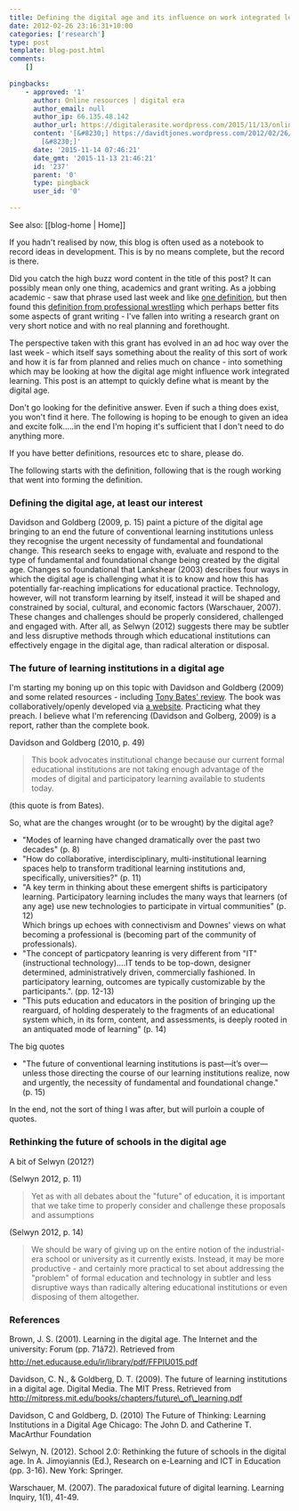 ```yaml
---
title: Defining the digital age and its influence on work integrated learning
date: 2012-02-26 23:16:31+10:00
categories: ['research']
type: post
template: blog-post.html
comments:
    []
    
pingbacks:
    - approved: '1'
      author: Online resources | digital era
      author_email: null
      author_ip: 66.135.48.142
      author_url: https://digitalerasite.wordpress.com/2015/11/13/online-resources/
      content: '[&#8230;] https://davidtjones.wordpress.com/2012/02/26/defining-the-digital-age-and-its-influence-on-work-inte&#8230;
        [&#8230;]'
      date: '2015-11-14 07:46:21'
      date_gmt: '2015-11-13 21:46:21'
      id: '237'
      parent: '0'
      type: pingback
      user_id: '0'
    
---
```


See also: [[blog-home | Home]]

If you hadn't realised by now, this blog is often used as a notebook to record ideas in development. This is by no means complete, but the record is there.

Did you catch the high buzz word content in the title of this post? It can possibly mean only one thing, academics and grant writing. As a jobbing academic - saw that phrase used last week and like [one definition](http://www.merriam-webster.com/dictionary/jobbing), but then found this [definition from professional wrestling](http://en.wikipedia.org/wiki/Job_\(professional_wrestling\)) which perhaps better fits some aspects of grant writing - I've fallen into writing a research grant on very short notice and with no real planning and forethought.

The perspective taken with this grant has evolved in an ad hoc way over the last week - which itself says something about the reality of this sort of work and how it is far from planned and relies much on chance - into something which may be looking at how the digital age might influence work integrated learning. This post is an attempt to quickly define what is meant by the digital age.

Don't go looking for the definitive answer. Even if such a thing does exist, you won't find it here. The following is hoping to be enough to given an idea and excite folk.....in the end I'm hoping it's sufficient that I don't need to do anything more.

If you have better definitions, resources etc to share, please do.

The following starts with the definition, following that is the rough working that went into forming the definition.

### Defining the digital age, at least our interest

Davidson and Goldberg (2009, p. 15) paint a picture of the digital age bringing to an end the future of conventional learning institutions unless they recognise the urgent necessity of fundamental and foundational change. This research seeks to engage with, evaluate and respond to the type of fundamental and foundational change being created by the digital age. Changes so foundational that Lankshear (2003) describes four ways in which the digital age is challenging what it is to know and how this has potentially far-reaching implications for educational practice. Technology, however, will not transform learning by itself, instead it will be shaped and constrained by social, cultural, and economic factors (Warschauer, 2007). These changes and challenges should be properly considered, challenged and engaged with. After all, as Selwyn (2012) suggests there may be subtler and less disruptive methods through which educational institutions can effectively engage in the digital age, than radical alteration or disposal.

### The future of learning institutions in a digital age

I'm starting my boning up on this topic with Davidson and Goldberg (2009) and some related resources - including [Tony Bates' review](http://www.tonybates.ca/2011/10/10/book-review-the-future-of-thinking-learning-institutions-in-a-digital-age/). The book was collaboratively/openly developed via [a website](http://www.futureofthebook.org/HASTAC/learningreport/about/). Practicing what they preach. I believe what I'm referencing (Davidson and Golberg, 2009) is a report, rather than the complete book.

Davidson and Goldberg (2010, p. 49)

> This book advocates institutional change because our current formal educational institutions are not taking enough advantage of the modes of digital and participatory learning available to students today.

(this quote is from Bates).

So, what are the changes wrought (or to be wrought) by the digital age?

- "Modes of learning have changed dramatically over the past two decades" (p. 8)
- "How do collaborative, interdisciplinary, multi-institutional learning spaces help to transform traditional learning institutions and, specifically, universities?" (p. 11)
- "A key term in thinking about these emergent shifts is participatory learning. Participatory learning includes the many ways that learners (of any age) use new technologies to participate in virtual communities" (p. 12)  
    Which brings up echoes with connectivism and Downes' views on what becoming a professional is (becoming part of the community of professionals).
- "The concept of particpatory leanring is very different from "IT" (instructional technology)....IT tends to be top-down, designer determined, administratively driven, commercially fashioned. In participatory learning, outcomes are typically customizable by the participants.". (pp. 12-13)
- "This puts education and educators in the position of bringing up the rearguard, of holding desperately to the fragments of an educational system which, in its form, content, and assessments, is deeply rooted in an antiquated mode of learning" (p. 14)

The big quotes

- "The future of conventional learning institutions is past—it’s over—unless those directing the course of our learning institutions realize, now and urgently, the necessity of fundamental and foundational change." (p. 15)

In the end, not the sort of thing I was after, but will purloin a couple of quotes.

### Rethinking the future of schools in the digital age

A bit of Selwyn (2012?)

(Selwyn 2012, p. 11)

> Yet as with all debates about the "future" of education, it is important that we take time to properly consider and challenge these proposals and assumptions

(Selwyn 2012, p. 14)

> We should be wary of giving up on the entire notion of the industrial-era school or university as it currently exists. Instead, it may be more productive - and certainly more practical to set about addressing the "problem" of formal education and technology in subtler and less disruptive ways than radically altering educational institutions or even disposing of them altogether.

### References

Brown, J. S. (2001). Learning in the digital age. The Internet and the university: Forum (pp. 71â72). Retrieved from http://net.educause.edu/ir/library/pdf/FFPIU015.pdf

Davidson, C. N., & Goldberg, D. T. (2009). The future of learning institutions in a digital age. Digital Media. The MIT Press. Retrieved from http://mitpress.mit.edu/books/chapters/future\_of\_learning.pdf

Davidson, C and Goldberg, D. (2010) The Future of Thinking: Learning Institutions in a Digital Age Chicago: The John D. and Catherine T. MacArthur Foundation

Selwyn, N. (2012). School 2.0: Rethinking the future of schools in the digital age. In A. Jimoyiannis (Ed.), Research on e-Learning and ICT in Education (pp. 3-16). New York: Springer.

Warschauer, M. (2007). The paradoxical future of digital learning. Learning Inquiry, 1(1), 41-49.